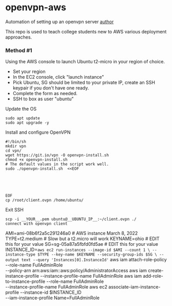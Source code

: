 # openvpn-aws
Automation of setting up an openvpn server [author](https://linuxhint.com/vpn_amazon_ec2_setup/) 

This repo is used to teach college students new to AWS various deployment approaches.

### Method #1
Using the AWS console to launch Ubuntu t2-micro in your region of choice.  
- Set your region
- In the EC2 console, click "launch instance"
- Pick Ubuntu, SG should be limited to your private IP, create an SSH keypair if you don't have one ready.
- Complete the form as needed.
- SSH to box as user "ubuntu"

Update the OS
```
sudo apt update
sudo apt upgrade -y
```

Install and configure OpenVPN
```
#!/bin/sh
mkdir vpn
cd vpn/
wget https://git.io/vpn -O openvpn-install.sh
chmod +x openvpn-install.sh
# The default values in the script work well.
sudo ./openvpn-install.sh  <<EOF





EOF
cp /root/client.ovpn /home/ubuntu/
```


Exit SSH
```
scp -i __YOUR__.pem ubuntu@__UBUNTU_IP__:~/client.ovpn ./
connect with openvpn client

```
AMI=ami-08b6f2a5c291246a0 # AWS instance March 8, 2022
TYPE=t2.medium # Slow but a t2.micro will work
KEYNAME=ohio # EDIT this for your value
SG=sg-05a87a5fbfd0fd5ae # EDIT this for your value
INSTANCE_ID=`aws ec2 run-instances --image-id $AMI --count 1 \
  --instance-type $TYPE --key-name $KEYNAME --security-group-ids $SG \
  --output text --query 'Instances[0].InstanceId'`
aws iam attach-role-policy --role-name FullAdminRole \
  --policy-arn arn:aws:iam::aws:policy/AdministratorAccess
aws iam create-instance-profile --instance-profile-name FullAdminRole
aws iam add-role-to-instance-profile --role-name FullAdminRole \
  --instance-profile-name FullAdminRole
aws ec2 associate-iam-instance-profile --instance-id $INSTANCE_ID \
  --iam-instance-profile Name=FullAdminRole
```
